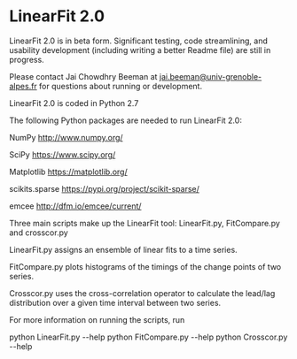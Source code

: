 # LinearFit 2.0

LinearFit 2.0 is in beta form. Significant testing, code streamlining, and usability development
(including writing a better Readme file) are still in progress.

Please contact Jai Chowdhry Beeman at jai.beeman@univ-grenoble-alpes.fr for questions about running or development.

LinearFit 2.0 is coded in Python 2.7

The following Python packages are needed to run LinearFit 2.0: 

NumPy
http://www.numpy.org/

SciPy
https://www.scipy.org/

Matplotlib
https://matplotlib.org/

scikits.sparse
https://pypi.org/project/scikit-sparse/

emcee
http://dfm.io/emcee/current/

Three main scripts make up the LinearFit tool: LinearFit.py, FitCompare.py and crosscor.py

LinearFit.py assigns an ensemble of linear fits to a time series.

FitCompare.py plots histograms of the timings of the change points of two series.

Crosscor.py uses the cross-correlation operator to calculate the lead/lag distribution over a given time interval between two series.

For more information on running the scripts, run

python LinearFit.py --help
python FitCompare.py --help
python Crosscor.py --help
